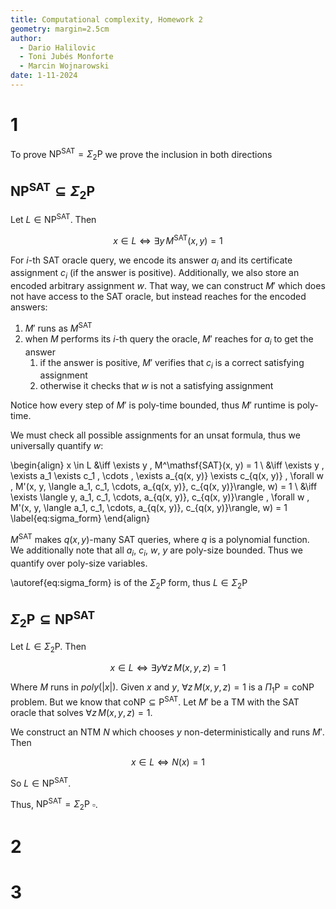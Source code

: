 ```yaml
---
title: Computational complexity, Homework 2
geometry: margin=2.5cm
author:
  - Dario Halilovic
  - Toni Jubés Monforte
  - Marcin Wojnarowski
date: 1-11-2024
---
```


# 1

To prove $\mathsf{NP}^\mathsf{SAT} = \Sigma_2\mathsf{P}$ we prove the inclusion in both directions

## $\mathsf{NP}^\mathsf{SAT} \subseteq \Sigma_2\mathsf{P}$

Let $L \in \mathsf{NP}^\mathsf{SAT}$. Then

$$
  x \in L \iff \exists y \, M^\mathsf{SAT}(x, y) = 1
$$

For $i$-th $\mathsf{SAT}$ oracle query, we encode its answer $a_i$ and its certificate assignment $c_i$ (if the answer is positive). Additionally, we also store an encoded arbitrary assignment $w$. That way, we can construct $M'$ which does not have access to the $\mathsf{SAT}$ oracle, but instead reaches for the encoded answers:

1. $M'$ runs as $M^\mathsf{SAT}$
2. when $M$ performs its $i$-th query the oracle, $M'$ reaches for $a_i$ to get the answer
   1. if the answer is positive, $M'$ verifies that $c_i$ is a correct satisfying assignment
   2. otherwise it checks that $w$ is not a satisfying assignment

Notice how every step of $M'$ is poly-time bounded, thus $M'$ runtime is poly-time.

We must check all possible assignments for an unsat formula, thus we universally quantify $w$:

\begin{align}
  x \in L &\iff \exists y \, M^\mathsf{SAT}(x, y) = 1 \\
          &\iff \exists y \, \exists a_1 \exists c_1 \, \cdots \, \exists a_{q(x, y)} \exists c_{q(x, y)} \, \forall w \, M'(x, y, \langle a_1, c_1, \cdots, a_{q(x, y)}, c_{q(x, y)}\rangle, w) = 1 \\
          &\iff \exists \langle y, a_1, c_1, \cdots, a_{q(x, y)}, c_{q(x, y)}\rangle \, \forall w \, M'(x, y, \langle a_1, c_1, \cdots, a_{q(x, y)}, c_{q(x, y)}\rangle, w) = 1 \label{eq:sigma_form}
\end{align}

$M^\mathsf{SAT}$ makes $q(x, y)$-many $\mathsf{SAT}$ queries, where $q$ is a polynomial function. We additionally note that all $a_i$, $c_i$, $w$, $y$ are poly-size bounded. Thus we quantify over poly-size variables.

\autoref{eq:sigma_form} is of the $\Sigma_2\mathsf{P}$ form, thus $L \in \Sigma_2\mathsf{P}$

## $\Sigma_2\mathsf{P} \subseteq \mathsf{NP}^\mathsf{SAT}$

Let $L \in \Sigma_2\mathsf{P}$. Then

$$
  x \in L \iff \exists y \forall z \, M(x, y, z) = 1
$$

Where $M$ runs in $poly(|x|)$. Given $x$ and $y$, $\forall z \, M(x, y, z) = 1$ is a $\Pi_1\mathsf P = \mathsf{coNP}$ problem. But we know that $\mathsf{coNP} \subseteq \mathsf{P}^{\mathsf{SAT}}$. Let $M'$ be a TM with the $\mathsf{SAT}$ oracle that solves $\forall z \, M(x, y, z) = 1$.

We construct an NTM $N$ which chooses $y$ non-deterministically and runs $M'$. Then

$$
  x \in L \iff N(x) = 1
$$

So $L \in \mathsf{NP}^\mathsf{SAT}$.

Thus, $\mathsf{NP}^\mathsf{SAT} = \Sigma_2\mathsf{P}$ $\square$.

# 2

# 3
